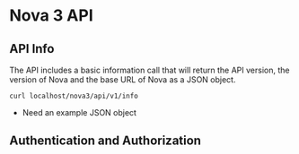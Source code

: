 # Nova 3 API

## API Info

The API includes a basic information call that will return the API version, the version of Nova and the base URL of Nova as a JSON object.

`curl localhost/nova3/api/v1/info`

- Need an example JSON object

## Authentication and Authorization